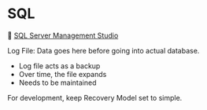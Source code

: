 # SQL

🔗 [SQL Server Management Studio](https://learn.microsoft.com/en-us/ssms/)

Log File: Data goes here before going into actual database. 

- Log file acts as a backup
- Over time, the file expands
- Needs to be maintained

For development, keep Recovery Model set to simple.



